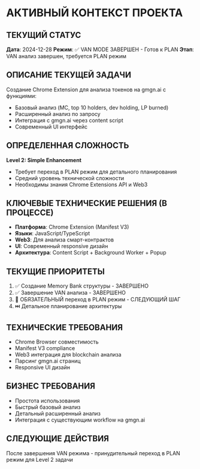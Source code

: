 # АКТИВНЫЙ КОНТЕКСТ ПРОЕКТА

## ТЕКУЩИЙ СТАТУС
**Дата**: 2024-12-28
**Режим**: ✅ VAN MODE ЗАВЕРШЕН - Готов к PLAN
**Этап**: VAN анализ завершен, требуется PLAN режим

## ОПИСАНИЕ ТЕКУЩЕЙ ЗАДАЧИ
Создание Chrome Extension для анализа токенов на gmgn.ai с функциями:
- Базовый анализ (MC, top 10 holders, dev holding, LP burned)
- Расширенный анализ по запросу
- Интеграция с gmgn.ai через content script
- Современный UI интерфейс

## ОПРЕДЕЛЕННАЯ СЛОЖНОСТЬ
**Level 2: Simple Enhancement**
- Требует переход в PLAN режим для детального планирования
- Средний уровень технической сложности
- Необходимы знания Chrome Extensions API и Web3

## КЛЮЧЕВЫЕ ТЕХНИЧЕСКИЕ РЕШЕНИЯ (В ПРОЦЕССЕ)
- **Платформа**: Chrome Extension (Manifest V3)
- **Языки**: JavaScript/TypeScript
- **Web3**: Для анализа смарт-контрактов  
- **UI**: Современный responsive дизайн
- **Архитектура**: Content Script + Background Worker + Popup

## ТЕКУЩИЕ ПРИОРИТЕТЫ
1. ✅ Создание Memory Bank структуры - ЗАВЕРШЕНО
2. ✅ Завершение VAN анализа - ЗАВЕРШЕНО
3. 🚨 ОБЯЗАТЕЛЬНЫЙ переход в PLAN режим - СЛЕДУЮЩИЙ ШАГ
4. ⏭️ Детальное планирование архитектуры

## ТЕХНИЧЕСКИЕ ТРЕБОВАНИЯ
- Chrome Browser совместимость
- Manifest V3 compliance
- Web3 интеграция для blockchain анализа
- Парсинг gmgn.ai страниц
- Responsive UI дизайн

## БИЗНЕС ТРЕБОВАНИЯ
- Простота использования
- Быстрый базовый анализ
- Детальный расширенный анализ
- Интеграция с существующим workflow на gmgn.ai

## СЛЕДУЮЩИЕ ДЕЙСТВИЯ
После завершения VAN режима - принудительный переход в PLAN режим для Level 2 задачи 